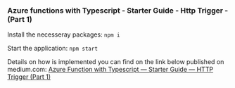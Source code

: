 ### Azure functions with Typescript - Starter Guide - Http Trigger - (Part 1)

Install the necesseray packages:
`npm i`

Start the application:
`npm start`


Details on how is implemented you can find on the link below published on medium.com:
[Azure Function with Typescript — Starter Guide — HTTP Trigger (Part 1)](https://medium.com/@naim.sulejmani_27153/azure-function-with-typescript-starter-http-trigger-part-1-dd24e0842b95)
